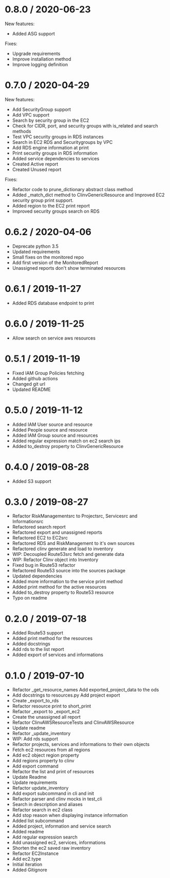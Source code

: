 
0.8.0 / 2020-06-23
==================

  New features:

  * Added ASG support

  Fixes:

  * Upgrade requirements
  * Improve installation method
  * Improve logging definition

0.7.0 / 2020-04-29
==================

  New features:

  * Add SecurityGroup support
  * Add VPC support
  * Search by security group in the EC2
  * Check for CIDR, port, and security groups with is_related and search methods
  * Test VPC security groups in RDS instances
  * Search in EC2 RDS and Securitygroups by VPC
  * Add RDS engine information at print
  * Print security groups in RDS information
  * Added service dependencies to services
  * Created Active report
  * Created Unused report

  Fixes:

  * Refactor code to prune_dictionary abstract class method
  * Added _match_dict method to ClinvGenericResource and Improved EC2 security group print support.
  * Added region to the EC2 print report
  * Improved security groups search on RDS


0.6.2 / 2020-04-06
==================

  * Deprecate python 3.5
  * Updated requirements
  * Small fixes on the monitored repo
  * Add first version of the MonitoredReport
  * Unassigned reports don't show terminated resources

0.6.1 / 2019-11-27
==================

  * Added RDS database endpoint to print

0.6.0 / 2019-11-25
==================

  * Allow search on service aws resources

0.5.1 / 2019-11-19
==================

  * Fixed IAM Group Policies fetching
  * Added github actions
  * Changed git url
  * Updated README

0.5.0 / 2019-11-12
==================

  * Added IAM User source and resource
  * Added People source and resource
  * Added IAM Group source and resources
  * Added regular expression match on ec2 search ips
  * Added to_destroy property to ClinvGenericResource

0.4.0 / 2019-08-28
==================

  * Added S3 support

0.3.0 / 2019-08-27
==================

  * Refactor RiskManagementsrc to Projectsrc, Servicesrc and Informationsrc
  * Refactored search report
  * Refactored export and unassigned reports
  * Refactored EC2 to EC2src
  * Refactored RDS and RiskManagement to it's own sources
  * Refactored clinv generate and load to inventory
  * WIP: Decoupled Route53src fetch and generate data
  * WIP: Refactor Clinv object into Inventory
  * Fixed bug in Route53 refactor
  * Refactored Route53 source into the sources package
  * Updated dependencies
  * Added more information to the service print method
  * Added print method for the active resources
  * Added to_destroy property to Route53 resource
  * Typo on readme

0.2.0 / 2019-07-18
=============

  * Added Route53 support
  * Added print method for the resources
  * Added docstrings
  * Add rds to the list report
  * Added export of services and informations

0.1.0 / 2019-07-10
==================

  * Refactor _get_resource_names Add exported_project_data to the ods
  * Add docstrings to resources.py Add project export
  * Create _export_to_rds
  * Refactor resource print to short_print
  * Refactor _export to _export_ec2
  * Create the unassigned all report
  * Refactor ClinvAWSResourceTests and ClinvAWSResource
  * Update readme
  * Refactor _update_inventory
  * WIP: Add rds support
  * Refactor projects, services and informations to their own objects
  * Fetch ec2 resources from all regions
  * Add ec2 object region property
  * Add regions property to clinv
  * Add export command
  * Refactor the list and print of resources
  * Update Readme
  * Update requirements
  * Refactor update_inventory
  * Add export subcommand in cli and init
  * Refactor parser and clinv mocks in test_cli
  * Search in description and aliases
  * Refactor search in ec2 class
  * Add stop reason when displaying instance information
  * Added list subcommand
  * Added project, information and service search
  * Added readme
  * Add regular expression search
  * Add unassigned ec2, services, informations
  * Shorten the ec2 saved raw inventory
  * Refactor EC2Instance
  * Add ec2.type
  * Initial iteration
  * Added Gitignore
